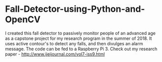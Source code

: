 # Fall-Detector-using-Python-and-OpenCV
I created this fall detector to passively monitor people of an advanced age as a capstone project for my research program in the summer of 2018. It uses active contour's to detect any falls, and then divulges an alarm message. The code can be fed to a Raspberry Pi 3. Check out my research paper - http://www.ijeijournal.com/vol7-iss9.html
